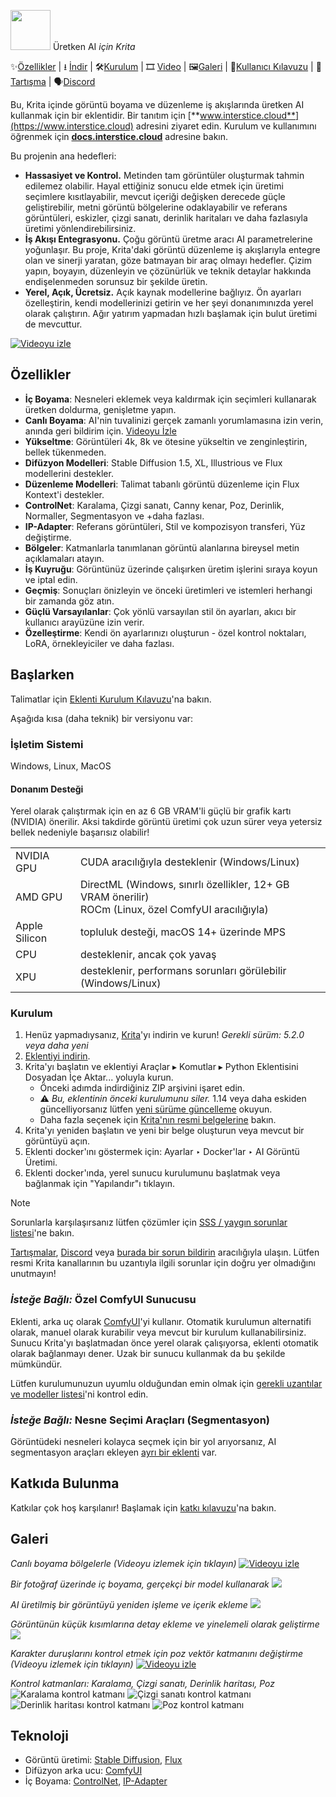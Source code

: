 <img width="64px" src="ai_diffusion/icons/logo-128.png"> Üretken AI <i>için Krita</i>

✨[Özellikler](#features) | ⭳ [İndir](https://github.com/Acly/krita-ai-diffusion/releases/latest) | 🛠️[Kurulum](https://docs.interstice.cloud/installation) | 🎞️ [Video](https://youtu.be/Ly6USRwTHe0) | 🖼️[Galeri](#gallery) | 📖[Kullanıcı Kılavuzu](https://docs.interstice.cloud) | 💬[Tartışma](https://github.com/Acly/krita-ai-diffusion/discussions) | 🗣️[Discord](https://discord.gg/pWyzHfHHhU)

Bu, Krita içinde görüntü boyama ve düzenleme iş akışlarında üretken AI kullanmak için bir eklentidir. Bir tanıtım için [**www.interstice.cloud**](https://www.interstice.cloud) adresini ziyaret edin. Kurulum ve kullanımını öğrenmek için [**docs.interstice.cloud**](https://docs.interstice.cloud) adresine bakın.

Bu projenin ana hedefleri:
* **Hassasiyet ve Kontrol.** Metinden tam görüntüler oluşturmak tahmin edilemez olabilir. Hayal ettiğiniz sonucu elde etmek için üretimi seçimlere kısıtlayabilir, mevcut içeriği değişken derecede güçle geliştirebilir, metni görüntü bölgelerine odaklayabilir ve referans görüntüleri, eskizler, çizgi sanatı, derinlik haritaları ve daha fazlasıyla üretimi yönlendirebilirsiniz.
* **İş Akışı Entegrasyonu.** Çoğu görüntü üretme aracı AI parametrelerine yoğunlaşır. Bu proje, Krita'daki görüntü düzenleme iş akışlarıyla entegre olan ve sinerji yaratan, göze batmayan bir araç olmayı hedefler. Çizim yapın, boyayın, düzenleyin ve çözünürlük ve teknik detaylar hakkında endişelenmeden sorunsuz bir şekilde üretin.
* **Yerel, Açık, Ücretsiz.** Açık kaynak modellerine bağlıyız. Ön ayarları özelleştirin, kendi modellerinizi getirin ve her şeyi donanımınızda yerel olarak çalıştırın. Ağır yatırım yapmadan hızlı başlamak için bulut üretimi de mevcuttur.

[![Videoyu izle](media/screenshot-video-preview.webp)](https://youtu.be/Ly6USRwTHe0 "Videoyu izle")

## <a name="features"></a> Özellikler

* **İç Boyama**: Nesneleri eklemek veya kaldırmak için seçimleri kullanarak üretken doldurma, genişletme yapın.
* **Canlı Boyama**: AI'nin tuvalinizi gerçek zamanlı yorumlamasına izin verin, anında geri bildirim için. [Videoyu İzle](https://youtu.be/AF2VyqSApjA?si=Ve5uQJWcNOATtABU)
* **Yükseltme**: Görüntüleri 4k, 8k ve ötesine yükseltin ve zenginleştirin, bellek tükenmeden.
* **Difüzyon Modelleri**: Stable Diffusion 1.5, XL, Illustrious ve Flux modellerini destekler.
* **Düzenleme Modelleri**: Talimat tabanlı görüntü düzenleme için Flux Kontext'i destekler.
* **ControlNet**: Karalama, Çizgi sanatı, Canny kenar, Poz, Derinlik, Normaller, Segmentasyon ve +daha fazlası.
* **IP-Adapter**: Referans görüntüleri, Stil ve kompozisyon transferi, Yüz değiştirme.
* **Bölgeler**: Katmanlarla tanımlanan görüntü alanlarına bireysel metin açıklamaları atayın.
* **İş Kuyruğu**: Görüntünüz üzerinde çalışırken üretim işlerini sıraya koyun ve iptal edin.
* **Geçmiş**: Sonuçları önizleyin ve önceki üretimleri ve istemleri herhangi bir zamanda göz atın.
* **Güçlü Varsayılanlar**: Çok yönlü varsayılan stil ön ayarları, akıcı bir kullanıcı arayüzüne izin verir.
* **Özelleştirme**: Kendi ön ayarlarınızı oluşturun - özel kontrol noktaları, LoRA, örnekleyiciler ve daha fazlası.

## <a name="installation"></a> Başlarken

Talimatlar için [Eklenti Kurulum Kılavuzu](https://docs.interstice.cloud/installation)'na bakın.

Aşağıda kısa (daha teknik) bir versiyonu var:

### İşletim Sistemi

Windows, Linux, MacOS

#### Donanım Desteği

Yerel olarak çalıştırmak için en az 6 GB VRAM'li güçlü bir grafik kartı (NVIDIA) önerilir. Aksi takdirde görüntü üretimi çok uzun sürer veya yetersiz bellek nedeniyle başarısız olabilir!

<table>
<tr><td>NVIDIA GPU</td><td>CUDA aracılığıyla desteklenir (Windows/Linux)</td></tr>
<tr><td>AMD GPU</td><td>DirectML (Windows, sınırlı özellikler, 12+ GB VRAM önerilir)<br>ROCm (Linux, özel ComfyUI aracılığıyla)</td></tr>
<tr><td>Apple Silicon</td><td>topluluk desteği, macOS 14+ üzerinde MPS</td></tr>
<tr><td>CPU</td><td>desteklenir, ancak çok yavaş</td></tr>
<tr><td>XPU</td><td>desteklenir, performans sorunları görülebilir (Windows/Linux)</td></tr>
</table>


### Kurulum

1. Henüz yapmadıysanız, [Krita](https://krita.org/)'yı indirin ve kurun! _Gerekli sürüm: 5.2.0 veya daha yeni_
1. [Eklentiyi indirin](https://github.com/Acly/krita-ai-diffusion/releases/latest).
2. Krita'yı başlatın ve eklentiyi Araçlar ▸ Komutlar ▸ Python Eklentisini Dosyadan İçe Aktar... yoluyla kurun.
    * Önceki adımda indirdiğiniz ZIP arşivini işaret edin.
    * ⚠ _Bu, eklentinin önceki kurulumunu siler._ 1.14 veya daha eskiden güncelliyorsanız lütfen [yeni sürüme güncelleme](https://docs.interstice.cloud/common-issues#update-plugin) okuyun.
    * Daha fazla seçenek için [Krita'nın resmi belgelerine](https://docs.krita.org/en/user_manual/python_scripting/install_custom_python_plugin.html) bakın.
3. Krita'yı yeniden başlatın ve yeni bir belge oluşturun veya mevcut bir görüntüyü açın.
4. Eklenti docker'ını göstermek için: Ayarlar ‣ Docker'lar ‣ AI Görüntü Üretimi.
5. Eklenti docker'ında, yerel sunucu kurulumunu başlatmak veya bağlanmak için "Yapılandır"ı tıklayın.

> [!NOTE]
> Sorunlarla karşılaşırsanız lütfen çözümler için [SSS / yaygın sorunlar listesi](https://docs.interstice.cloud/common-issues)'ne bakın.
>
> [Tartışmalar](https://github.com/Acly/krita-ai-diffusion/discussions), [Discord](https://discord.gg/pWyzHfHHhU) veya [burada bir sorun bildirin](https://github.com/Acly/krita-ai-diffusion/issues) aracılığıyla ulaşın. Lütfen resmi Krita kanallarının bu uzantıyla ilgili sorunlar için doğru yer olmadığını unutmayın!

### _İsteğe Bağlı:_ Özel ComfyUI Sunucusu

Eklenti, arka uç olarak [ComfyUI](https://github.com/comfyanonymous/ComfyUI)'yi kullanır. Otomatik kurulumun alternatifi olarak, manuel olarak kurabilir veya mevcut bir kurulum kullanabilirsiniz. Sunucu Krita'yı başlatmadan önce yerel olarak çalışıyorsa, eklenti otomatik olarak bağlanmayı dener. Uzak bir sunucu kullanmak da bu şekilde mümkündür.

Lütfen kurulumunuzun uyumlu olduğundan emin olmak için [gerekli uzantılar ve modeller listesi](https://docs.interstice.cloud/comfyui-setup)'ni kontrol edin.

### _İsteğe Bağlı:_ Nesne Seçimi Araçları (Segmentasyon)

Görüntüdeki nesneleri kolayca seçmek için bir yol arıyorsanız, AI segmentasyon araçları ekleyen [ayrı bir eklenti](https://github.com/Acly/krita-ai-tools) var.


## Katkıda Bulunma

Katkılar çok hoş karşılanır! Başlamak için [katkı kılavuzu](CONTRIBUTING.md)'na bakın.

## <a name="gallery"></a> Galeri

_Canlı boyama bölgelerle (Videoyu izlemek için tıklayın)_
[![Videoyu izle](media/screenshot-regions.png)](https://youtu.be/PPxOE9YH57E "Videoyu izle")

_Bir fotoğraf üzerinde iç boyama, gerçekçi bir model kullanarak_
<img src="media/screenshot-2.png">

_AI üretilmiş bir görüntüyü yeniden işleme ve içerik ekleme_
<img src="media/screenshot-1.png">

_Görüntünün küçük kısımlarına detay ekleme ve yinelemeli olarak geliştirme_
<img src="media/screenshot-3.png">

_Karakter duruşlarını kontrol etmek için poz vektör katmanını değiştirme (Videoyu izlemek için tıklayın)_
[![Videoyu izle](media/screenshot-5.png)](https://youtu.be/-QDPEcVmdLI "Videoyu izle")

_Kontrol katmanları: Karalama, Çizgi sanatı, Derinlik haritası, Poz_
![Karalama kontrol katmanı](media/control-scribble-screen.png)
![Çizgi sanatı kontrol katmanı](media/control-line-screen.png)
![Derinlik haritası kontrol katmanı](media/control-depth-screen.png)
![Poz kontrol katmanı](media/control-pose-screen.png)

## Teknoloji

* Görüntü üretimi: [Stable Diffusion](https://github.com/Stability-AI/generative-models), [Flux](https://blackforestlabs.ai/)
* Difüzyon arka ucu: [ComfyUI](https://github.com/comfyanonymous/ComfyUI)
* İç Boyama: [ControlNet](https://github.com/lllyasviel/ControlNet), [IP-Adapter](https://github.com/tencent-ailab/IP-Adapter)
